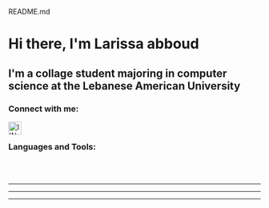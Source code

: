 README.md
# Hi there, I'm Larissa abboud 



## I'm a collage student majoring in computer science at the Lebanese American University



### Connect with me:





[<img align="left" alt="lINKED IN" width="26px" src="https://cdn.jsdelivr.net/npm/simple-icons@v3/icons/linkedin.svg"  />][linkedin]

&nbsp;&nbsp;


### Languages and Tools:


<br />
<br />

---

---

---


[linkedin]: https://www.linkedin.com/in/larissa-abboud-02b58b230
